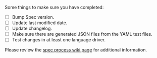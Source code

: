 <!--
Thanks for contributing!
-->

Some things to make sure you have completed:
- [ ] Bump Spec version.
- [ ] Update last modified date.
- [ ] Update changelog.
- [ ] Make sure there are generated JSON files from the YAML test files.
- [ ] Test changes in at least one language driver.

Please review the [spec process wiki page](https://wiki.corp.mongodb.com/pages/viewpage.action?pageId=80806719) for additional information.

<!--
Thanks again!
-->

